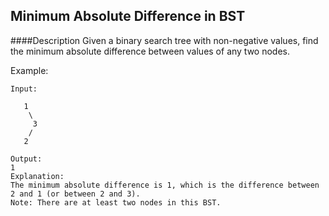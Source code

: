 ## Minimum Absolute Difference in BST
####Description
Given a binary search tree with non-negative values, find the minimum absolute difference between values of any two nodes.

Example:
```
Input:

   1
    \
     3
    /
   2

Output:
1
Explanation:
The minimum absolute difference is 1, which is the difference between 2 and 1 (or between 2 and 3).
Note: There are at least two nodes in this BST.
```

